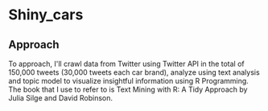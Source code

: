 # Shiny_cars

## Approach

To approach, I'll crawl data from Twitter using Twitter API in the total of 150,000 tweets (30,000 tweets each car brand), analyze using text analysis and topic model to visualize insightful information using R Programming. The book that I use to refer to is Text Mining with R: A Tidy Approach by Julia Silge and David Robinson.


